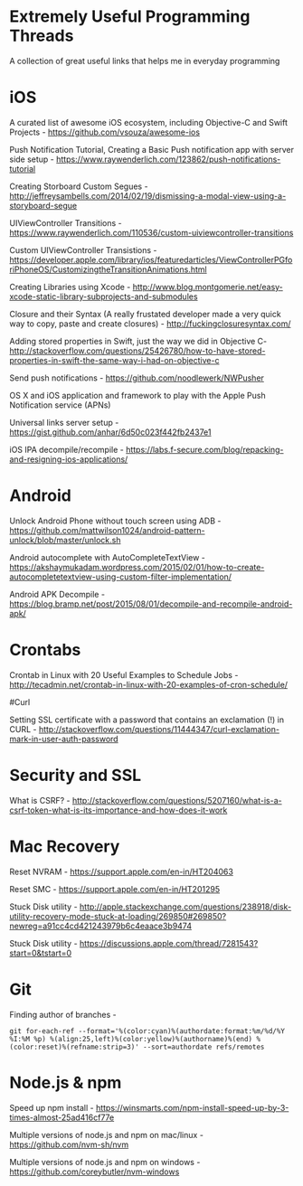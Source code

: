 # Extremely Useful Programming Threads

A collection of great useful links that helps me in everyday programming

# iOS

A curated list of awesome iOS ecosystem, including Objective-C and Swift Projects - https://github.com/vsouza/awesome-ios

Push Notification Tutorial, Creating a Basic Push notification app with server side setup - https://www.raywenderlich.com/123862/push-notifications-tutorial

Creating Storboard Custom Segues - http://jeffreysambells.com/2014/02/19/dismissing-a-modal-view-using-a-storyboard-segue

UIViewController Transitions - https://www.raywenderlich.com/110536/custom-uiviewcontroller-transitions

Custom UIViewController Transistions - https://developer.apple.com/library/ios/featuredarticles/ViewControllerPGforiPhoneOS/CustomizingtheTransitionAnimations.html

Creating Libraries using Xcode - http://www.blog.montgomerie.net/easy-xcode-static-library-subprojects-and-submodules

Closure and their Syntax (A really frustated developer made a very quick way to copy, paste and create closures) - http://fuckingclosuresyntax.com/

Adding stored properties in Swift, just the way we did in Objective C- http://stackoverflow.com/questions/25426780/how-to-have-stored-properties-in-swift-the-same-way-i-had-on-objective-c

Send push notifications - https://github.com/noodlewerk/NWPusher

OS X and iOS application and framework to play with the Apple Push Notification service (APNs)

Universal links server setup - https://gist.github.com/anhar/6d50c023f442fb2437e1

iOS IPA decompile/recompile - https://labs.f-secure.com/blog/repacking-and-resigning-ios-applications/

# Android
 
Unlock Android Phone without touch screen using ADB -  https://github.com/mattwilson1024/android-pattern-unlock/blob/master/unlock.sh

Android autocomplete with AutoCompleteTextView - https://akshaymukadam.wordpress.com/2015/02/01/how-to-create-autocompletetextview-using-custom-filter-implementation/

Android APK Decompile - https://blog.bramp.net/post/2015/08/01/decompile-and-recompile-android-apk/

# Crontabs

Crontab in Linux with 20 Useful Examples to Schedule Jobs - http://tecadmin.net/crontab-in-linux-with-20-examples-of-cron-schedule/

#Curl

Setting SSL certificate with a password that contains an exclamation (!) in CURL - http://stackoverflow.com/questions/11444347/curl-exclamation-mark-in-user-auth-password

# Security and SSL

What is CSRF? - http://stackoverflow.com/questions/5207160/what-is-a-csrf-token-what-is-its-importance-and-how-does-it-work

# Mac Recovery

Reset NVRAM - https://support.apple.com/en-in/HT204063

Reset SMC - https://support.apple.com/en-in/HT201295

Stuck Disk utility - http://apple.stackexchange.com/questions/238918/disk-utility-recovery-mode-stuck-at-loading/269850#269850?newreg=a91cc4cd421243979b6c4eaace3b9474

Stuck Disk utility - https://discussions.apple.com/thread/7281543?start=0&tstart=0

# Git

Finding author of branches - 

```
git for-each-ref --format='%(color:cyan)%(authordate:format:%m/%d/%Y %I:%M %p) %(align:25,left)%(color:yellow)%(authorname)%(end) %(color:reset)%(refname:strip=3)' --sort=authordate refs/remotes
```

# Node.js & npm

Speed up npm install - https://winsmarts.com/npm-install-speed-up-by-3-times-almost-25ad416cf77e

Multiple versions of node.js and npm on mac/linux - https://github.com/nvm-sh/nvm

Multiple versions of node.js and npm on windows - https://github.com/coreybutler/nvm-windows

